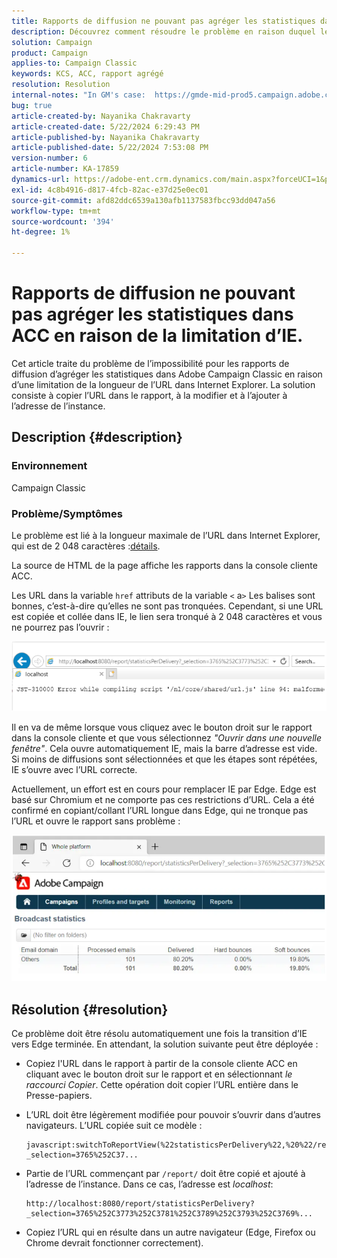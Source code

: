 ```yaml
---
title: Rapports de diffusion ne pouvant pas agréger les statistiques dans ACC en raison de la limitation d’IE.
description: Découvrez comment résoudre le problème en raison duquel les rapports de diffusion ne peuvent pas agréger les statistiques dans ACC en raison d’une limitation d’IE dans la longueur de l’URL.
solution: Campaign
product: Campaign
applies-to: Campaign Classic
keywords: KCS, ACC, rapport agrégé
resolution: Resolution
internal-notes: "In GM's case:  https://gmde-mid-prod5.campaign.adobe.com//report/statisticsPerDelivery?_selection="
bug: true
article-created-by: Nayanika Chakravarty
article-created-date: 5/22/2024 6:29:43 PM
article-published-by: Nayanika Chakravarty
article-published-date: 5/22/2024 7:53:08 PM
version-number: 6
article-number: KA-17859
dynamics-url: https://adobe-ent.crm.dynamics.com/main.aspx?forceUCI=1&pagetype=entityrecord&etn=knowledgearticle&id=65e1593b-6918-ef11-9f89-000d3a37816b
exl-id: 4c8b4916-d817-4fcb-82ac-e37d25e0ec01
source-git-commit: afd82ddc6539a130afb1137583fbcc93dd047a56
workflow-type: tm+mt
source-wordcount: '394'
ht-degree: 1%

---
```


# Rapports de diffusion ne pouvant pas agréger les statistiques dans ACC en raison de la limitation d’IE.


Cet article traite du problème de l’impossibilité pour les rapports de diffusion d’agréger les statistiques dans Adobe Campaign Classic en raison d’une limitation de la longueur de l’URL dans Internet Explorer. La solution consiste à copier l’URL dans le rapport, à la modifier et à l’ajouter à l’adresse de l’instance.

## Description {#description}


### Environnement

Campaign Classic

### Problème/Symptômes

Le problème est lié à la longueur maximale de l’URL dans Internet Explorer, qui est de 2 048 caractères :[détails](https://support.microsoft.com/en-us/topic/maximum-url-length-is-2-083-characters-in-internet-explorer-174e7c8a-6666-f4e0-6fd6-908b53c12246).

La source de HTML de la page affiche les rapports dans la console cliente ACC.

Les URL dans la variable `href` attributs de la variable `<` a`>`  Les balises sont bonnes, c’est-à-dire qu’elles ne sont pas tronquées. Cependant, si une URL est copiée et collée dans IE, le lien sera tronqué à 2 048 caractères et vous ne pourrez pas l’ouvrir :

![](assets/___14c9b5c2-7218-ef11-9f8a-6045bd026dc7___.png)

Il en va de même lorsque vous cliquez avec le bouton droit sur le rapport dans la console cliente et que vous sélectionnez *&quot;Ouvrir dans une nouvelle fenêtre&quot;*. Cela ouvre automatiquement IE, mais la barre d’adresse est vide. Si moins de diffusions sont sélectionnées et que les étapes sont répétées, IE s’ouvre avec l’URL correcte.

Actuellement, un effort est en cours pour remplacer IE par Edge. Edge est basé sur Chromium et ne comporte pas ces restrictions d’URL. Cela a été confirmé en copiant/collant l’URL longue dans Edge, qui ne tronque pas l’URL et ouvre le rapport sans problème :

![](assets/___1ec9b5c2-7218-ef11-9f8a-6045bd026dc7___.png)


## Résolution {#resolution}


Ce problème doit être résolu automatiquement une fois la transition d’IE vers Edge terminée. En attendant, la solution suivante peut être déployée :

- Copiez l&#39;URL dans le rapport à partir de la console cliente ACC en cliquant avec le bouton droit sur le rapport et en sélectionnant *le raccourci Copier*. Cette opération doit copier l’URL entière dans le Presse-papiers.
- L’URL doit être légèrement modifiée pour pouvoir s’ouvrir dans d’autres navigateurs. L’URL copiée suit ce modèle :



  ```
  javascript:switchToReportView(%22statisticsPerDelivery%22,%20%22/report/statisticsPerDelivery?_selection=3765%252C37...
  ```


- Partie de l’URL commençant par `/report/` doit être copié et ajouté à l’adresse de l’instance. Dans ce cas, l’adresse est *localhost*:


  ```
  http://localhost:8080/report/statisticsPerDelivery?_selection=3765%252C3773%252C3781%252C3789%252C3793%252C3769%...
  ```


- Copiez l’URL qui en résulte dans un autre navigateur (Edge, Firefox ou Chrome devrait fonctionner correctement).
